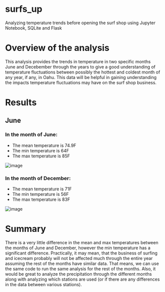 # surfs_up
Analyzing temperature trends before opening the surf shop using Jupyter Notebook, SQLite and Flask
# Overview of the analysis
This analysis provides the trends in temperature in two specific months June and Decebember through the years to give a good understanding of temperature fluctuations between possibly the hottest and coldest month of any year, if any, in Oahu. This data will be helpful in gaining understanding the impacts temperature fluctuations may have on the surf shop business. 

# Results
## June
### In the month of June:
* The mean temperature is 74.9F 
* The min temperature is 64F
* The max temperature is 85F

![image](https://user-images.githubusercontent.com/107962343/185277893-ab46cf36-e504-45c7-aa05-ba73a898f5e4.png)

### In the month of December:
* The mean temperature is 71F 
* The min temperature is 56F
* The max temperature is 83F

![image](https://user-images.githubusercontent.com/107962343/185277969-521c1f9a-2434-4cb3-a54c-7ae06a07ff85.png)

# Summary
There is a very little difference in the mean and max temperatures between the months of June and December, however the min temperature has a significant difference. Practically, it may mean, that the business of surfing and icecream probably will not be affected much through the entire year assuming the rest of the months have similar data. That means, we can use the same code to run the same analysis for the rest of the months. Also, it would be great to analyze the precipitation through the different months along with analyzing which stations are used (or if there are any differences in the data between various stations).  
